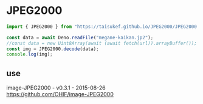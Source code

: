 # JPEG2000

```javascript
import { JPEG2000 } from "https://taisukef.github.io/JPEG2000/JPEG2000.js";

const data = await Deno.readFile("megane-kaikan.jp2");
//const data = new Uint8Array(await (await fetch(url)).arrayBuffer());
const img = JPEG2000.decode(data);
console.log(img);
```

## use
image-JPEG2000 - v0.3.1 - 2015-08-26  
https://github.com/OHIF/image-JPEG2000  
